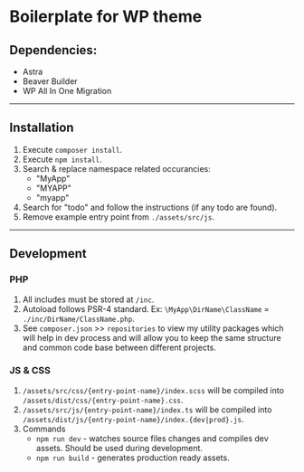 # Boilerplate for WP theme

## Dependencies:
* Astra
* Beaver Builder
* WP All In One Migration

---

## Installation

1. Execute `composer install`.
2. Execute `npm install`.
3. Search & replace namespace related occurancies:
    * "MyApp"
    * "MYAPP"
    * "myapp"
4. Search for "todo" and follow the instructions (if any todo are found).
5. Remove example entry point from `./assets/src/js`.

---

## Development

### PHP
1. All includes must be stored at `/inc`.
2. Autoload follows PSR-4 standard. Ex: `\MyApp\DirName\ClassName` = `./inc/DirName/ClassName.php`.
3. See `composer.json` >> `repositories` to view my utility packages which will help in dev process and will allow you to keep the same structure and common code base between different projects.

### JS & CSS
1. `/assets/src/css/{entry-point-name}/index.scss` will be compiled into `/assets/dist/css/{entry-point-name}.css`.
2. `/assets/src/js/{entry-point-name}/index.ts` will be compiled into `/assets/dist/js/{entry-point-name}/index.{dev|prod}.js`.
3. Commands
    * `npm run dev` - watches source files changes and compiles dev assets. Should be used during development.
    * `npm run build` - generates production ready assets.